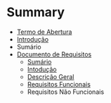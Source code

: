 # Summary

* [Termo de Abertura](chapter1.md)
* [Introdução](README.md)
* Sumário
* [Documento de Requisitos ](documento-de-requisitos.md)
  * [Sumário](documento-de-requisitos/sumario.md)
  * [Intodução](documento-de-requisitos/intoducao.md)
  * [Descrição Geral ](documento-de-requisitos/descricao-geral.md)
  * [Requisitos Funcionais ](documento-de-requisitos/requisitos-funcionais.md)
  * Requisitos Não Funcionais


